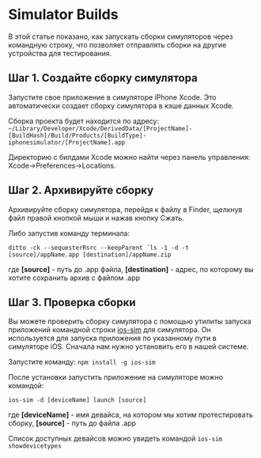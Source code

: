 # Simulator Builds

В этой статье показано, как запускать сборки симуляторов через командную строку, что позволяет отправлять сборки на другие устройства для тестирования.

## Шаг 1. Создайте сборку симулятора

Запустите свое приложение в симуляторе iPhone Xcode. Это автоматически создает сборку симулятора в кэше данных Xcode.

Сборка проекта будет находится по адресу: `~/Library/Developer/Xcode/DerivedData/[ProjectName]-[BuildHash]/Build/Products/[BuildType]-iphonesimulator/[ProjectName].app`

Директорию с билдами Xcode можно найти через панель управления: Xcode->Preferences->Locations.

## Шаг 2. Архивируйте сборку

Архивируйте сборку симулятора, перейдя к файлу в Finder, щелкнув файл правой кнопкой мыши и нажав кнопку Сжать.

Либо запустив команду терминала: 

```shell
ditto -ck --sequesterRsrc --keepParent `ls -1 -d -t [source]/appName.app [destination]/appName.zip
```

где **[source]** - путь до .app файла, **[destination]** - адрес, по которому вы хотите сохранить архив с файлом .app 

## Шаг 3. Проверка сборки

Вы можете проверить сборку симулятора с помощью утилиты запуска приложений командной строки [ios-sim](https://github.com/ios-control/ios-sim?fbclid=IwAR0juLhj5VeqTfL-h8_YlD3U81lwU47N6iDVEhc4dLCk9w5mrSGpzsAFXNs) для симулятора. Он используется для запуска приложения по указанному пути в симуляторе iOS. Сначала нам нужно установить его в нашей системе.

Запустите команду: `npm install -g ios-sim`

После установки запустить приложение на симуляторе можно командой:

```shell
ios-sim -d [deviceName] launch [source]
```

где **[deviceName]** - имя девайса, на котором мы хотим протестировать сборку, **[source]** - путь до файла .app

Список доступных девайсов можно увидеть командой `ios-sim showdevicetypes`